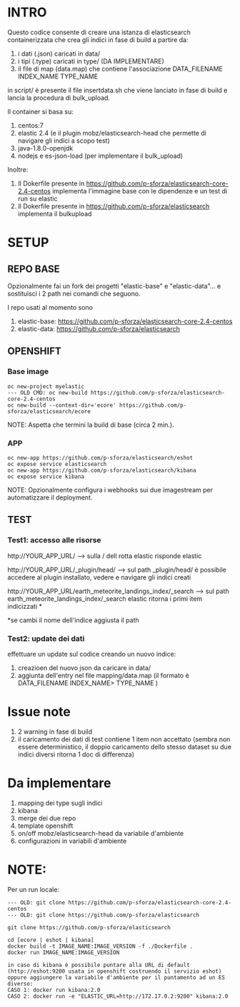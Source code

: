# INTRO
Questo codice consente di creare una istanza di elasticsearch containerizzata che crea gli indici in fase di build a partire da:
1) i dati (.json) caricati in data/
2) i tipi (.type) caricati in type/ (DA IMPLEMENTARE)
3) il file di map (data.map) che contiene l'associazione  DATA_FILENAME INDEX_NAME TYPE_NAME

in script/ è presente il file insertdata.sh che viene lanciato in fase di build e lancia la procedura di bulk_upload.

Il container si basa su:
1) centos:7
2) elastic 2.4 (e il plugin mobz/elasticsearch-head che permette di navigare gli indici a scopo test)
3) java-1.8.0-openjdk
4) nodejs e es-json-load (per implementare il bulk_upload)

Inoltre:
1) Il Dokerfile presente in https://github.com/p-sforza/elasticsearch-core-2.4-centos implementa l'immagine base con le dipendenze e un test di run su elastic
2) Il Dokerfile presente in https://github.com/p-sforza/elasticsearch implementa il bulkupload 

# SETUP
## REPO BASE
Opzionalmente fai un fork dei progetti "elastic-base" e "elastic-data"... e sostituisci i 2 path nei comandi che seguono.

I repo usati al momento sono
1) elastic-base: https://github.com/p-sforza/elasticsearch-core-2.4-centos
2) elastic-data: https://github.com/p-sforza/elasticsearch

## OPENSHIFT
### Base image
```
oc new-project myelastic
--- OLD CMD: oc new-build https://github.com/p-sforza/elasticsearch-core-2.4-centos
oc new-build --context-dir='ecore' https://github.com/p-sforza/elasticsearch/ecore
```
NOTE: Aspetta che termini la build di base (circa 2 min.).
 
### APP
```
oc new-app https://github.com/p-sforza/elasticsearch/eshot
oc expose service elasticsearch
oc new-app https://github.com/p-sforza/elasticsearch/kibana
oc expose service kibana
```
NOTE: Opzionalmente configura i webhooks sui due imagestream per automatizzare il deployment.

## TEST
### Test1: accesso alle risorse 
   http://YOUR_APP_URL/
       --> sulla / dell rotta elastic risponde elastic

   http://YOUR_APP_URL/_plugin/head/ 
       --> sul path _plugin/head/ è possibile accedere al plugin installato, vedere e navigare gli indici creati

   http://YOUR_APP_URL/earth_meteorite_landings_index/_search 
       --> sul path earth_meteorite_landings_index/_search elastic ritorna i primi item indicizzati *

   *se cambi il nome dell'indice aggiusta il path

### Test2: update dei dati
   effettuare un update sul codice creando un nuovo indice:
   1) creazioen del nuovo json da caricare in data/
   2) aggiunta dell'entry nel file mapping/data.map (il formato è DATA_FILENAME INDEX_NAME> TYPE_NAME )
   

# Issue note
1) 2 warning in fase di build
2) il caricamento dei dati di test contiene 1 item non accettato (sembra non essere deterministico, il doppio caricamento dello stesso dataset su due indici diversi ritorna 1 doc di differenza)

# Da implementare
1) mapping dei type sugli indici
2) kibana
3) merge dei due repo
4) template openshift
5) on/off mobz/elasticsearch-head da variabile d'ambiente
6) configurazioni in variabili d'ambiente

# NOTE:
Per un run locale:
```
--- OLD: git clone https://github.com/p-sforza/elasticsearch-core-2.4-centos
--- OLD: git clone https://github.com/p-sforza/elasticsearch

git clone https://github.com/p-sforza/elasticsearch

cd [ecore | eshot | kibana]
docker build -t IMAGE_NAME:IMAGE_VERSION -f ./Dockerfile .
docker run IMAGE_NAME:IMAGE_VERSION

in caso di kibana è possibile puntare alla URL di default (http://eshot:9200 usata in openshift costruendo il servizio eshot) oppure aggiungere la variabile d'ambiente per il puntamento ad un ES diverso:
CASO 1: docker run kibana:2.0
CASO 2: docker run -e "ELASTIC_URL=http://172.17.0.2:9200" kibana:2.0
```
